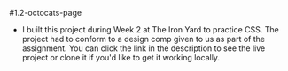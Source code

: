 #1.2-octocats-page

* I built this project during Week 2 at The Iron Yard to practice CSS. The project had to conform to a design comp given to us as part of the assignment. You can click the link in the description to see the live project or clone it if you'd like to get it working locally.



